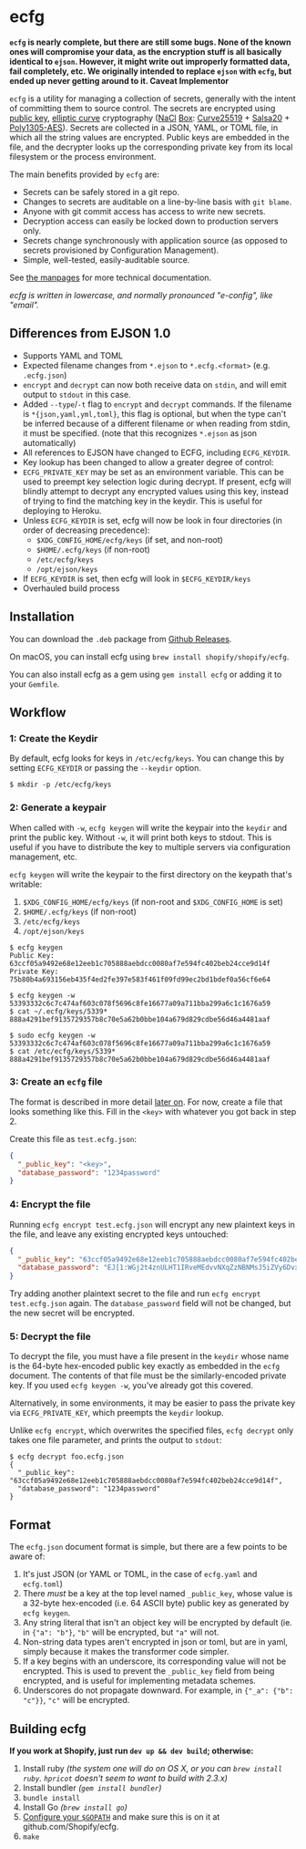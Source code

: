 # ecfg

**`ecfg` is nearly complete, but there are still some bugs. None of the known ones will compromise
your data, as the encryption stuff is all basically identical to `ejson`. However, it might write
out improperly formatted data, fail completely, etc. We originally intended to replace `ejson` with
`ecfg`, but ended up never getting around to it. Caveat Implementor**

`ecfg` is a utility for managing a collection of secrets, generally with the
intent of committing them to source control. The secrets are encrypted using
[public key](http://en.wikipedia.org/wiki/Public-key_cryptography), [elliptic
curve](http://en.wikipedia.org/wiki/Elliptic_curve_cryptography) cryptography
([NaCl](http://nacl.cr.yp.to/) [Box](http://nacl.cr.yp.to/box.html):
[Curve25519](http://en.wikipedia.org/wiki/Curve25519) +
[Salsa20](http://en.wikipedia.org/wiki/Salsa20) +
[Poly1305-AES](http://en.wikipedia.org/wiki/Poly1305-AES)). Secrets are
collected in a JSON, YAML, or TOML file, in which all the string values are encrypted.
Public keys are embedded in the file, and the decrypter looks up the
corresponding private key from its local filesystem or the process environment.

The main benefits provided by `ecfg` are:

* Secrets can be safely stored in a git repo.
* Changes to secrets are auditable on a line-by-line basis with `git blame`.
* Anyone with git commit access has access to write new secrets.
* Decryption access can easily be locked down to production servers only.
* Secrets change synchronously with application source (as opposed to secrets
  provisioned by Configuration Management).
* Simple, well-tested, easily-auditable source.

See [the manpages](https://shopify.github.io/ecfg) for more technical documentation.

*ecfg is written in lowercase, and normally pronounced "e-config", like "email".*

## Differences from EJSON 1.0

* Supports YAML and TOML
* Expected filename changes from `*.ejson` to `*.ecfg.<format>` (e.g.
  `.ecfg.json`)
* `encrypt` and `decrypt` can now both receive data on `stdin`, and will emit
  output to `stdout` in this case.
* Added `--type`/`-t` flag to `encrypt` and `decrypt` commands. If the filename
  is `*{json,yaml,yml,toml}`, this flag is optional, but when the type can't
  be inferred because of a different filename or when reading from stdin, it
  must be specified. (note that this recognizes `*.ejson` as json automatically)
* All references to EJSON have changed to ECFG, including `ECFG_KEYDIR`.
* Key lookup has been changed to allow a greater degree of control:
* `ECFG_PRIVATE_KEY` may be set as an environment variable. This can be used to
  preempt key selection logic during decrypt. If present, ecfg will blindly
  attempt to decrypt any encrypted values using this key, instead of trying to
  find the matching key in the keydir. This is useful for deploying to Heroku.
* Unless `ECFG_KEYDIR` is set, ecfg will now be look in four directories (in
  order of decreasing precedence):
  * `$XDG_CONFIG_HOME/ecfg/keys` (if set, and non-root)
  * `$HOME/.ecfg/keys` (if non-root)
  * `/etc/ecfg/keys`
  * `/opt/ejson/keys`
* If `ECFG_KEYDIR` is set, then ecfg will look in `$ECFG_KEYDIR/keys`
* Overhauled build process

## Installation

You can download the `.deb` package from [Github
Releases](https://github.com/Shopify/ecfg/releases).

On macOS, you can install ecfg using `brew install shopify/shopify/ecfg`.

You can also install ecfg as a gem using `gem install ecfg` or adding it to
your `Gemfile`.

## Workflow

### 1: Create the Keydir

By default, ecfg looks for keys in `/etc/ecfg/keys`. You can change this by
setting `ECFG_KEYDIR` or passing the `--keydir` option.

```
$ mkdir -p /etc/ecfg/keys
```

### 2: Generate a keypair

When called with `-w`, `ecfg keygen` will write the keypair into the `keydir`
and print the public key. Without `-w`, it will print both keys to stdout. This
is useful if you have to distribute the key to multiple servers via
configuration management, etc.

`ecfg keygen` will write the keypair to the first directory on the keypath
that's writable:

1. `$XDG_CONFIG_HOME/ecfg/keys` (if non-root and `$XDG_CONFIG_HOME` is set)
1. `$HOME/.ecfg/keys` (if non-root)
1. `/etc/ecfg/keys`
1. `/opt/ejson/keys`

```
$ ecfg keygen
Public Key:
63ccf05a9492e68e12eeb1c705888aebdcc0080af7e594fc402beb24cce9d14f
Private Key:
75b80b4a693156eb435f4ed2fe397e583f461f09fd99ec2bd1bdef0a56cf6e64
```

```
$ ecfg keygen -w
53393332c6c7c474af603c078f5696c8fe16677a09a711bba299a6c1c1676a59
$ cat ~/.ecfg/keys/5339*
888a4291bef9135729357b8c70e5a62b0bbe104a679d829cdbe56d46a4481aaf
```

```
$ sudo ecfg keygen -w
53393332c6c7c474af603c078f5696c8fe16677a09a711bba299a6c1c1676a59
$ cat /etc/ecfg/keys/5339*
888a4291bef9135729357b8c70e5a62b0bbe104a679d829cdbe56d46a4481aaf
```

### 3: Create an `ecfg` file

The format is described in more detail [later on](#format). For now, create a
file that looks something like this. Fill in the `<key>` with whatever you got
back in step 2.

Create this file as `test.ecfg.json`:

```json
{
  "_public_key": "<key>",
  "database_password": "1234password"
}
```

### 4: Encrypt the file

Running `ecfg encrypt test.ecfg.json` will encrypt any new plaintext keys in the
file, and leave any existing encrypted keys untouched:

```json
{
  "_public_key": "63ccf05a9492e68e12eeb1c705888aebdcc0080af7e594fc402beb24cce9d14f",
  "database_password": "EJ[1:WGj2t4znULHT1IRveMEdvvNXqZzNBNMsJ5iZVy6Dvxs=:kA6ekF8ViYR5ZLeSmMXWsdLfWr7wn9qS:fcHQtdt6nqcNOXa97/M278RX6w==]"
}
```

Try adding another plaintext secret to the file and run `ecfg encrypt
test.ecfg.json` again. The `database_password` field will not be changed, but
the new secret will be encrypted.

### 5: Decrypt the file

To decrypt the file, you must have a file present in the `keydir` whose name is
the 64-byte hex-encoded public key exactly as embedded in the `ecfg` document.
The contents of that file must be the similarly-encoded private key. If you
used `ecfg keygen -w`, you've already got this covered.

Alternatively, in some environments, it may be easier to pass the private key
via `ECFG_PRIVATE_KEY`, which preempts the `keydir` lookup.

Unlike `ecfg encrypt`, which overwrites the specified files, `ecfg decrypt`
only takes one file parameter, and prints the output to `stdout`:

```
$ ecfg decrypt foo.ecfg.json
{
  "_public_key": "63ccf05a9492e68e12eeb1c705888aebdcc0080af7e594fc402beb24cce9d14f",
  "database_password": "1234password"
}
```

## Format

The `ecfg.json` document format is simple, but there are a few points to be aware
of:

1. It's just JSON (or YAML or TOML, in the case of `ecfg.yaml` and `ecfg.toml`)
2. There *must* be a key at the top level named `_public_key`, whose value is a
   32-byte hex-encoded (i.e. 64 ASCII byte) public key as generated by `ecfg
   keygen`.
3. Any string literal that isn't an object key will be encrypted by default (ie.
   in `{"a": "b"}`, `"b"` will be encrypted, but `"a"` will not.
4. Non-string data types aren't encrypted in json or toml, but are in yaml,
   simply because it makes the transformer code simpler.
5. If a key begins with an underscore, its corresponding value will not be
   encrypted. This is used to prevent the `_public_key` field from being
   encrypted, and is useful for implementing metadata schemes.
6. Underscores do not propagate downward. For example, in `{"_a": {"b": "c"}}`,
   `"c"` will be encrypted.

## Building ecfg

**If you work at Shopify, just run `dev up && dev build`; otherwise:**

1. Install ruby *(the system one will do on OS X, or you can `brew install ruby`. `hpricot` doesn't seem to want to build with 2.3.x)*
1. Install bundler *(`gem install bundler`)*
1. `bundle install`
1. Install Go *(`brew install go`)*
1. [Configure your `$GOPATH`](https://github.com/golang/go/wiki/GOPATH) and make sure this is on it at github.com/Shopify/ecfg.
1. `make`
